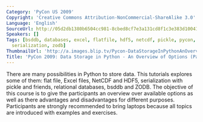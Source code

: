 ```yaml
---
Category: 'PyCon US 2009'
Copyright: 'Creative Commons Attribution-NonCommercial-ShareAlike 3.0'
Language: 'English'
SourceUrl: http://05d2db1380b6504cc981-8cbed8cf7e3a131cd8f1c3e383d10041.r93.cf2.rackcdn.com/pycon-us-2009/191_pycon-2009-data-storage-in-python-an-overview-of-options-part-3-of-3.mp4
Speakers: []
Tags: [bsddb, databases, excel, flatfile, hdf5, netcdf, pickle, pycon, pycon2009,
  serialization, zodb]
ThumbnailUrl: 'http://a.images.blip.tv/Pycon-DataStorageInPythonAnOverviewOfOptionsPart003803-876.jpg'
Title: 'PyCon 2009: Data Storage in Python - An Overview of Options (Part 3 of 3)'
---
```

  
There are many possibilities in Python to store data. This tutorials explores
some of them: flat file, Excel files, NetCDF and HDF5, serialization with
pickle and friends, relational databases, bsddb and ZODB. The objective of
this course is to give the participants an overview over available options as
well as there advantages and disadvantages for different purposes.
Participants are strongly recommended to bring laptops because all topics are
introduced with examples and exercises.

